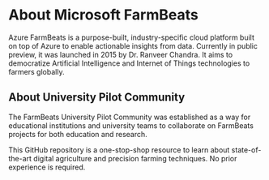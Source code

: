 # About Microsoft FarmBeats

Azure FarmBeats is a purpose-built, industry-specific cloud platform built on top of Azure to enable actionable insights from data. Currently in public preview, it was launched in 2015 by Dr. Ranveer Chandra.  It aims to democratize Artificial Intelligence and Internet of Things technologies to farmers globally.

## About University Pilot Community

The FarmBeats University Pilot Community was established as a way for educational institutions and university teams to collaborate on FarmBeats projects for both education and research.  

This GitHub repository is a one-stop-shop resource to learn about state-of-the-art digital agriculture and precision farming techniques. No prior experience is required.
